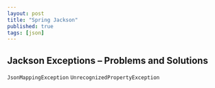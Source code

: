 ```yaml
---
layout: post
title: "Spring Jackson"
published: true
tags: [json]
---
```



## Jackson Exceptions – Problems and Solutions

`JsonMappingException`
`UnrecognizedPropertyException`